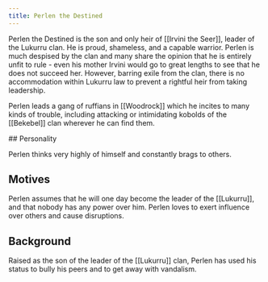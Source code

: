 ```yaml
---
title: Perlen the Destined
---
```


Perlen the Destined is the son and only heir of [[Irvini the Seer]], leader of the Lukurru clan. He is proud, shameless, and a capable warrior. Perlen is much despised by the clan and many share the opinion that he is entirely unfit to rule - even his mother Irvini would go to great lengths to see that he does not succeed her. However, barring exile from the clan, there is no accommodation within Lukurru law to prevent a rightful heir from taking leadership.

Perlen leads a gang of ruffians in [[Woodrock]] which he incites to many kinds of trouble, including attacking or intimidating kobolds of the [[Bekebel]] clan wherever he can find them.

<spoiler>
## Personality

Perlen thinks very highly of himself and constantly brags to others.

## Motives

Perlen assumes that he will one day become the leader of the [[Lukurru]], and that nobody has any power over him. Perlen loves to exert influence over others and cause disruptions.

## Background

Raised as the son of the leader of the [[Lukurru]] clan, Perlen has used his status to bully his peers and to get away with vandalism.

</spoiler>
